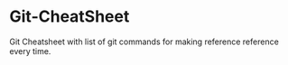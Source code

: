 # Git-CheatSheet
Git Cheatsheet with list of git commands for making reference reference every time.
